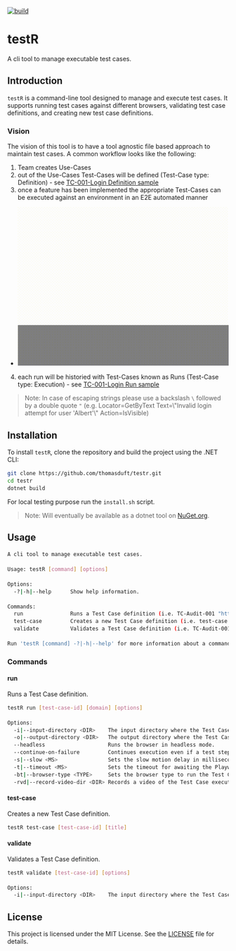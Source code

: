 [![build](https://github.com/thomasduft/testr/actions/workflows/build.yml/badge.svg)](https://github.com/thomasduft/testr/actions/workflows/build.yml)

# testR

A cli tool to manage executable test cases.

## Introduction

`testR` is a command-line tool designed to manage and execute test cases. It supports running test cases against different browsers, validating test case definitions, and creating new test case definitions.

### Vision

The vision of this tool is to have a tool agnostic file based approach to maintain test cases. A common workflow looks like the following:

1. Team creates Use-Cases
2. out of the Use-Cases Test-Cases will be defined (Test-Case type: Definition) - see [TC-001-Login Definition sample](samples/Definitions/TC-001-Login.md)
3. once a feature has been implemented the appropriate Test-Cases can be executed against an environment in an E2E automated manner
  - ![Sample Run](TC-001-Login-Run.gif)
4. each run will be historied with Test-Cases known as Runs (Test-Case type: Execution) - see [TC-001-Login Run sample](samples/Runs/TC-001-Login.md)

> Note: In case of escaping strings please use a backslash `\` followed by a double quote `"` (e.g. Locator=GetByText Text=\\"Invalid login attempt for user 'Albert'\\" Action=IsVisible)

## Installation

To install `testR`, clone the repository and build the project using the .NET CLI:

```sh
git clone https://github.com/thomasduft/testr.git
cd testr
dotnet build
```

For local testing purpose run the `install.sh` script.

> Note: Will eventually be available as a dotnet tool on [NuGet.org](https://www.nuget.org/).

## Usage

```bash
A cli tool to manage executable test cases.

Usage: testR [command] [options]

Options:
  -?|-h|--help      Show help information.

Commands:
  run               Runs a Test Case definition (i.e. TC-Audit-001 "https://localhost:5001").
  test-case         Creates a new Test Case definition (i.e. test-case TC-Audit-001 "My TestCase Title").
  validate          Validates a Test Case definition (i.e. TC-Audit-001).

Run 'testR [command] -?|-h|--help' for more information about a command.
```

### Commands

#### run

Runs a Test Case definition.

```sh
testR run [test-case-id] [domain] [options]

Options:
  -i|--input-directory <DIR>    The input directory where the Test Case definition is located. (default: .)
  -o|--output-directory <DIR>   The output directory where the Test Case result will be stored. (default: .)
  --headless                    Runs the browser in headless mode.
  --continue-on-failure         Continues execution even if a test step fails.
  -s|--slow <MS>                Sets the slow motion delay in milliseconds.
  -t|--timeout <MS>             Sets the timeout for awaiting the Playwright Locator in milliseconds. (default: 30000)
  -bt|--browser-type <TYPE>     Sets the browser type to run the Test Case against (Chrome, Firefox, Webkit). (default: Chrome)
  -rvd|--record-video-dir <DIR> Records a video of the Test Case execution to the specified directory.
```

#### test-case

Creates a new Test Case definition.

```sh
testR test-case [test-case-id] [title]
```

#### validate

Validates a Test Case definition.

```sh
testR validate [test-case-id] [options]

Options:
  -i|--input-directory <DIR>    The input directory where the Test Case definition is located. (default: .)
```

## License

This project is licensed under the MIT License. See the [LICENSE](LICENSE) file for details.